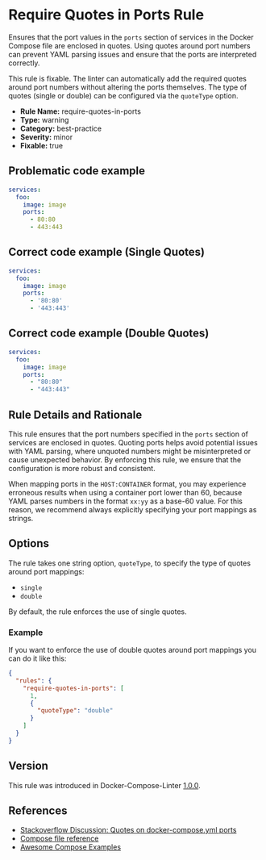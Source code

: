 # Require Quotes in Ports Rule

Ensures that the port values in the `ports` section of services in the Docker Compose file are enclosed in quotes. Using
quotes around port numbers can prevent YAML parsing issues and ensure that the ports are interpreted correctly.

This rule is fixable. The linter can automatically add the required quotes around port numbers without altering the
ports themselves. The type of quotes (single or double) can be configured via the `quoteType` option.

- **Rule Name:** require-quotes-in-ports
- **Type:** warning
- **Category:** best-practice
- **Severity:** minor
- **Fixable:** true

## Problematic code example

```yaml
services:
  foo:
    image: image
    ports:
      - 80:80
      - 443:443
```

## Correct code example (Single Quotes)

```yaml
services:
  foo:
    image: image
    ports:
      - '80:80'
      - '443:443'
```

## Correct code example (Double Quotes)

```yaml
services:
  foo:
    image: image
    ports:
      - "80:80"
      - "443:443"
```

## Rule Details and Rationale

This rule ensures that the port numbers specified in the `ports` section of services are enclosed in quotes. Quoting
ports helps avoid potential issues with YAML parsing, where unquoted numbers might be misinterpreted or cause unexpected
behavior. By enforcing this rule, we ensure that the configuration is more robust and consistent.

When mapping ports in the `HOST:CONTAINER` format, you may experience erroneous results when using a container port
lower than 60, because YAML parses numbers in the format `xx:yy` as a base-60 value. For this reason, we recommend
always explicitly specifying your port mappings as strings.

## Options

The rule takes one string option, `quoteType`, to specify the type of quotes around port mappings:

- `single`
- `double`

By default, the rule enforces the use of single quotes.

### Example

If you want to enforce the use of double quotes around port mappings you can do it like this:

```json
{
  "rules": {
    "require-quotes-in-ports": [
      1,
      {
        "quoteType": "double"
      }
    ]
  }
}
```

## Version

This rule was introduced in Docker-Compose-Linter [1.0.0](https://github.com/zavoloklom/docker-compose-linter/releases).

## References

- [Stackoverflow Discussion: Quotes on docker-compose.yml ports](https://stackoverflow.com/questions/58810789/quotes-on-docker-compose-yml-ports-make-any-difference)
- [Compose file reference](https://docker-docs.uclv.cu/compose/compose-file/#ports)
- [Awesome Compose Examples](https://github.com/docker/awesome-compose)
